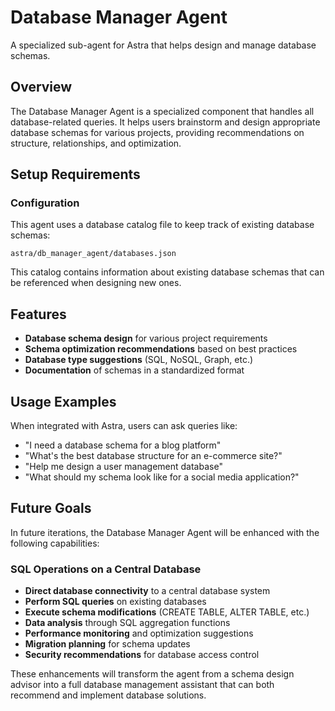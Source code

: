 # Database Manager Agent

A specialized sub-agent for Astra that helps design and manage database schemas.

## Overview

The Database Manager Agent is a specialized component that handles all database-related queries. It helps users brainstorm and design appropriate database schemas for various projects, providing recommendations on structure, relationships, and optimization.

## Setup Requirements

### Configuration

This agent uses a database catalog file to keep track of existing database schemas:

```
astra/db_manager_agent/databases.json
```

This catalog contains information about existing database schemas that can be referenced when designing new ones.

## Features

- **Database schema design** for various project requirements
- **Schema optimization recommendations** based on best practices
- **Database type suggestions** (SQL, NoSQL, Graph, etc.)
- **Documentation** of schemas in a standardized format

## Usage Examples

When integrated with Astra, users can ask queries like:

- "I need a database schema for a blog platform"
- "What's the best database structure for an e-commerce site?"
- "Help me design a user management database"
- "What should my schema look like for a social media application?"

## Future Goals

In future iterations, the Database Manager Agent will be enhanced with the following capabilities:

### SQL Operations on a Central Database

- **Direct database connectivity** to a central database system
- **Perform SQL queries** on existing databases
- **Execute schema modifications** (CREATE TABLE, ALTER TABLE, etc.)
- **Data analysis** through SQL aggregation functions
- **Performance monitoring** and optimization suggestions
- **Migration planning** for schema updates
- **Security recommendations** for database access control

These enhancements will transform the agent from a schema design advisor into a full database management assistant that can both recommend and implement database solutions. 